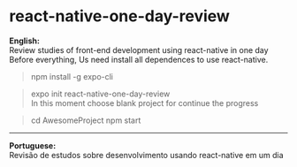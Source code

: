 # react-native-one-day-review
<b>English:</b><br>
Review studies of front-end development using react-native in one day
Before everything, Us need install all dependences to use react-native.

> npm install -g expo-cli

> expo init react-native-one-day-review<br>
In this moment choose blank project for continue the progress

> cd AwesomeProject
> npm start 

<hr>
<b>Portuguese:</b><br>
Revisão de estudos sobre desenvolvimento usando react-native em um dia

